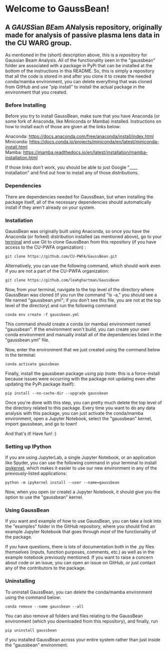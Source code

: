 # Welcome to GaussBean!

## A *GAUSS*ian *BE*am *AN*alysis repository, originally made for analysis of passive plasma lens data in the CU WARG group.

As mentioned in the (short) description above, this is a *repository* for Gaussian Beam Analysis. All of the functionality seen in the "gaussbean" folder are associated with a package in PyPi that can be installed at the bottom of the instructions in this README. So, this is simply a repository that all the code is stored in and after you clone it to create the needed conda/mamba environment, you can delete everything that was cloned from GitHub and use "pip install" to install the actual package in the environment that you created.

### Before Installing

Before you try to install GaussBean, make sure that you have Anaconda (or some fork of Anaconda, like Miniconda or Mamba) installed. Instructions on how to install each of those are given at the links below:

Anaconda: https://docs.anaconda.com/free/anaconda/install/index.html \
Miniconda: https://docs.conda.io/projects/miniconda/en/latest/miniconda-install.html \
Mamba: https://mamba.readthedocs.io/en/latest/installation/mamba-installation.html

If those links don't work, you should be able to just Google "____ installation" and find out how to install any of those distributions.

### Dependencies

There are dependencies needed for GaussBean, but when installing the package itself, all of the necessary dependencies should automatically install if they aren't already on your system.

### Installation

GaussBean was originally built using Anaconda, so once you have the Anaconda (or forked) distribution installed (as mentioned above), go to your <ins>terminal</ins> and use Git to clone GaussBean from this repository (if you have access to the CU-PWFA organization) :

```
git clone https://github.com/CU-PWFA/GaussBean.git
```

Alternatively, you can use the following command, which should work even if you are not a part of the CU-PWFA organization:

```
git clone https://github.com/leahghartman/GaussBean
```

Now, from your terminal, navigate to the top level of the directory where GaussBean was cloned (if you run the command "ls -a," you should see a file named "gaussbean.yml"; if you don't see this file, you are not at the top level of the directory) and run the following command:

```
conda env create -f gaussbean.yml
```

This command *should* create a conda (or mamba) environment named "gaussbean". If the environment won't build, you can create your own conda environment and manually install all of the dependencies listed in the "gaussbean.yml" file.

Now, enter the environment that we just created using the command below in the terminal:

```
conda activate gaussbean
```

Finally, install the gaussbean package using pip (note: this is a force-install because issues were occurring with the package not updating even after updating the PyPi package itself):

```
pip install --no-cache-dir --upgrade gaussbean
```

Once you're done with this step, you can pretty much delete the top level of the directory related to this package. Every time you want to do any data analysis with this package, you can just activate the conda/mamba environment, open a Jupyter Notebook, select the "gaussbean" kernel, import gaussbean, and go to town!

And that's it! Have fun! :)

### Setting up IPython

If you are using JupyterLab, a single Jupyter Notebook, or an application like Spyder, you can use the following command in your terminal to install <ins>ipykernel</ins>, which makes it easier to use our new environment in any of the previously-listed applications:

```
python -m ipykernel install --user --name=gaussbean
```

Now, when you open (or create) a Jupyter Notebook, it should give you the option to use the "gaussbean" kernel.

### Using GaussBean

If you want and example of how to use GaussBean, you can take a look into the "examples" folder in the GitHub repository, where you should find an example Jupyter Notebook that goes through *most* of the functionality of the package.

If you have questions, there is lots of documentation both in the .py files themselves (inputs, function purposes, comments, etc.) as well as in the example notebook previously mentioned. If you want to raise a concern about code or an issue, you can open an issue on GitHub, or just contact any of the contributors to the package.

### Uninstalling

To uninstall GaussBean, you can delete the conda/mamba environment using the command below:

```
conda remove --name gaussbean --all
```

You can also remove all folders and files relating to the GaussBean environment (which you downloaded from this repository), and finally, run

```
pip uninstall gaussbean
```

if you installed GaussBean across your entire system rather than just inside the "gaussbean" environment.
